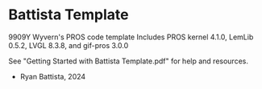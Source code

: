 # Battista Template
9909Y Wyvern's PROS code template
Includes PROS kernel 4.1.0, LemLib 0.5.2, LVGL 8.3.8, and gif-pros 3.0.0

See "Getting Started with Battista Template.pdf" for help and resources.

- Ryan Battista, 2024
